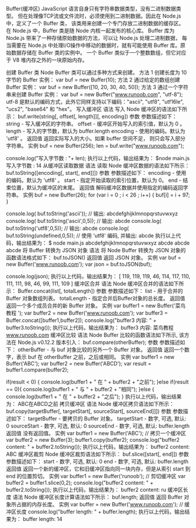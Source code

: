 Buffer(缓冲区)
JavaScript 语言自身只有字符串数据类型，没有二进制数据类型。
但在处理像TCP流或文件流时，必须使用到二进制数据。因此在 Node.js中，定义了一个 Buffer 类，
该类用来创建一个专门存放二进制数据的缓存区。
在 Node.js 中，Buffer 类是随 Node 内核一起发布的核心库。
Buffer 库为 Node.js 带来了一种存储原始数据的方法，可以让 Node.js 处理二进制数据，
每当需要在 Node.js 中处理I/O操作中移动的数据时，就有可能使用 Buffer 库。原始数据存储在 Buffer 类的实例中。
一个 Buffer 类似于一个整数数组，但它对应于 V8 堆内存之外的一块原始内存。


创建 Buffer 类
Node Buffer 类可以通过多种方式来创建。
方法 1
创建长度为 10 字节的 Buffer 实例：
var buf = new Buffer(10);
方法 2
通过给定的数组创建 Buffer 实例：
var buf = new Buffer([10, 20, 30, 40, 50]);
方法 3
通过一个字符串来创建 Buffer 实例：
var buf = new Buffer("www.runoob.com", "utf-8");
utf-8 是默认的编码方式，此外它同样支持以下编码："ascii", "utf8", "utf16le", "ucs2", "base64" 和 "hex"。
写入缓冲区
语法
写入 Node 缓冲区的语法如下所示：
buf.write(string[, offset[, length]][, encoding])
参数
参数描述如下：
string - 写入缓冲区的字符串。
offset - 缓冲区开始写入的索引值，默认为 0 。
length - 写入的字节数，默认为 buffer.length
encoding - 使用的编码。默认为 'utf8' 。
返回值
返回实际写入的大小。如果 buffer 空间不足， 则只会写入部分字符串。
实例
buf = new Buffer(256);
len = buf.write("www.runoob.com");

console.log("写入字节数 : "+  len);
执行以上代码，输出结果为：
$node main.js
写入字节数 : 14
从缓冲区读取数据
语法
读取 Node 缓冲区数据的语法如下所示：
buf.toString([encoding[, start[, end]]])
参数
参数描述如下：
encoding - 使用的编码。默认为 'utf8' 。
start - 指定开始读取的索引位置，默认为 0。
end - 结束位置，默认为缓冲区的末尾。
返回值
解码缓冲区数据并使用指定的编码返回字符串。
实例
buf = new Buffer(26);
for (var i = 0 ; i < 26 ; i++) {
  buf[i] = i + 97;
}

console.log( buf.toString('ascii'));       // 输出: abcdefghijklmnopqrstuvwxyz
console.log( buf.toString('ascii',0,5));   // 输出: abcde
console.log( buf.toString('utf8',0,5));    // 输出: abcde
console.log( buf.toString(undefined,0,5)); // 使用 'utf8' 编码, 并输出: abcde
执行以上代码，输出结果为：
$ node main.js
abcdefghijklmnopqrstuvwxyz
abcde
abcde
abcde
将 Buffer 转换为 JSON 对象
语法
将 Node Buffer 转换为 JSON 对象的函数语法格式如下：
buf.toJSON()
返回值
返回 JSON 对象。
实例
var buf = new Buffer('www.runoob.com');
var json = buf.toJSON(buf);

console.log(json);
执行以上代码，输出结果为：
[ 119, 119, 119, 46, 114, 117, 110, 111, 111, 98, 46, 99, 111, 109 ]
缓冲区合并
语法
Node 缓冲区合并的语法如下所示：
Buffer.concat(list[, totalLength])
参数
参数描述如下：
list - 用于合并的 Buffer 对象数组列表。
totalLength - 指定合并后Buffer对象的总长度。
返回值
返回一个多个成员合并的新 Buffer 对象。
实例
var buffer1 = new Buffer('菜鸟教程 ');
var buffer2 = new Buffer('www.runoob.com');
var buffer3 = Buffer.concat([buffer1,buffer2]);
console.log("buffer3 内容: " + buffer3.toString());
执行以上代码，输出结果为：
buffer3 内容: 菜鸟教程 www.runoob.com
缓冲区比较
语法
Node Buffer 比较的函数语法如下所示, 该方法在 Node.js v0.12.2 版本引入：
buf.compare(otherBuffer);
参数
参数描述如下：
otherBuffer - 与 buf 对象比较的另外一个 Buffer 对象。
返回值
返回一个数字，表示 buf 在 otherBuffer 之前，之后或相同。
实例
var buffer1 = new Buffer('ABC');
var buffer2 = new Buffer('ABCD');
var result = buffer1.compare(buffer2);

if(result < 0) {
   console.log(buffer1 + " 在 " + buffer2 + "之前");
}else if(result == 0){
   console.log(buffer1 + " 与 " + buffer2 + "相同");
}else {
   console.log(buffer1 + " 在 " + buffer2 + "之后");
}
执行以上代码，输出结果为：
ABC在ABCD之前
拷贝缓冲区
语法
Node 缓冲区拷贝语法如下所示：
buf.copy(targetBuffer[, targetStart[, sourceStart[, sourceEnd]]])
参数
参数描述如下：
targetBuffer - 要拷贝的 Buffer 对象。
targetStart - 数字, 可选, 默认: 0
sourceStart - 数字, 可选, 默认: 0
sourceEnd - 数字, 可选, 默认: buffer.length
返回值
没有返回值。
实例
var buffer1 = new Buffer('ABC');
// 拷贝一个缓冲区
var buffer2 = new Buffer(3);
buffer1.copy(buffer2);
console.log("buffer2 content: " + buffer2.toString());
执行以上代码，输出结果为：
buffer2 content: ABC
缓冲区裁剪
Node 缓冲区裁剪语法如下所示：
buf.slice([start[, end]])
参数
参数描述如下：
start - 数字, 可选, 默认: 0
end - 数字, 可选, 默认: buffer.length
返回值
返回一个新的缓冲区，它和旧缓冲区指向同一块内存，但是从索引 start 到 end 的位置剪切。
实例
var buffer1 = new Buffer('runoob');
// 剪切缓冲区
var buffer2 = buffer1.slice(0,2);
console.log("buffer2 content: " + buffer2.toString());
执行以上代码，输出结果为：
buffer2 content: ru
缓冲区长度
语法
Node 缓冲区长度计算语法如下所示：
buf.length;
返回值
返回 Buffer 对象所占据的内存长度。
实例
var buffer = new Buffer('www.runoob.com');
//  缓冲区长度
console.log("buffer length: " + buffer.length);
执行以上代码，输出结果为：
buffer length: 14
